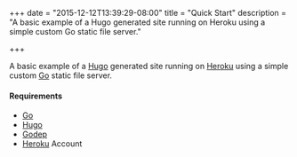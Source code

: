 +++
date        = "2015-12-12T13:39:29-08:00"
title       = "Quick Start"
description = "A basic example of a Hugo generated site running on Heroku using a simple custom Go static file server."

+++

A basic example of a [Hugo] generated site running on [Heroku] using a simple custom [Go] static file server.

#### Requirements

- [Go]
- [Hugo]
- [Godep]
- [Heroku] Account

[Go]: https://golang.org/
[Hugo]: https://gohugo.io/
[Godep]: https://github.com/tools/godep
[Heroku]: https://www.heroku.com/
